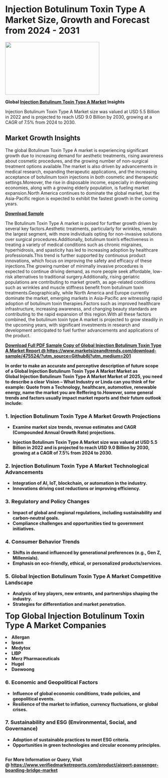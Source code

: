 <H1>Injection Botulinum Toxin Type A Market Size, Growth and Forecast from 2024 - 2031</H1><img class="aligncenter size-medium wp-image-584254" src="https://thirdeyenews.in/wp-content/uploads/2024/09/Global-Market-Research-300x168.jpeg" alt="" width="300" height="168" /><p><strong>Global&nbsp;<a href="https://www.marketsizeandtrends.com/download-sample/475524/?utm_source=Github8j?utm_medium=201">Injection Botulinum Toxin Type A Market</a> Insights</strong></p><p>Injection Botulinum Toxin Type A Market size was valued at USD 5.5 Billion in 2022 and is projected to reach USD 9.0 Billion by 2030, growing at a CAGR of 7.5% from 2024 to 2030.</p><p><h2>Market Growth Insights</h2> <p>The global Botulinum Toxin Type A market is experiencing significant growth due to increasing demand for aesthetic treatments, rising awareness about cosmetic procedures, and the growing number of non-surgical treatment options available.The market is also driven by advancements in medical research, expanding therapeutic applications, and the increasing acceptance of botulinum toxin injections in both cosmetic and therapeutic settings.Moreover, the rise in disposable income, especially in developing economies, along with a growing elderly population, is fueling market expansion.North America continues to dominate the global market, but the Asia-Pacific region is expected to exhibit the fastest growth in the coming years.</p> <p><strong><a href="sample_download_link">Download Sample</a></strong></p> <p>The Botulinum Toxin Type A market is poised for further growth driven by several key factors.Aesthetic treatments, particularly for wrinkles, remain the largest segment, with more individuals opting for non-invasive solutions over surgical procedures.Additionally, botulinum toxin’s effectiveness in treating a variety of medical conditions such as chronic migraines, hyperhidrosis, and spasticity has led to increasing adoption by healthcare professionals.This trend is further supported by continuous product innovations, which focus on improving the safety and efficacy of these injections.The growing number of minimally invasive procedures is expected to continue driving demand, as more people seek affordable, low-risk alternatives to traditional surgery.Additionally, rising geriatric populations are contributing to market growth, as age-related conditions such as wrinkles and muscle stiffness benefit from botulinum toxin treatments.Geographically, while North America and Europe currently dominate the market, emerging markets in Asia-Pacific are witnessing rapid adoption of botulinum toxin therapies.Factors such as improved healthcare infrastructure, increasing awareness, and changing beauty standards are contributing to the rapid expansion of this region.With all these factors combined, the botulinum toxin type A market is projected to grow steadily in the upcoming years, with significant investments in research and development anticipated to fuel further advancements and applications of the product.</p> <p><strong><a href="get_more_info_link"></p><p><span class=""><strong>Download Full PDF Sample Copy of Global Injection Botulinum Toxin Type A Market Report</strong> @ <a href="https://www.marketsizeandtrends.com/download-sample/475524/?utm_source=Github8j?utm_medium=201" target="_blank">https://www.marketsizeandtrends.com/download-sample/475524/?utm_source=Github8j?utm_medium=201</a></span></p><p>In order to make an accurate and perceptive description of future scope of a Global&nbsp;Injection Botulinum Toxin Type A Market Market as Global&nbsp;Injection Botulinum Toxin Type A Market Market of 2025, you need to describe a clear Vision &ndash; What Industry or Linda can you think of for example: Quote from a Technology, healthcare, automotive, renewable energy, name the market you are Reffering to.However, some general trends and factors usually impact market reports and their future outlook include:</p><h3>1.&nbsp;<strong>Injection Botulinum Toxin Type A Market Growth Projections</strong></h3><ul><li>Examine market size trends, revenue estimates and CAGR (Compounded Annual Growth Rate) projections.</li><li><p>Injection Botulinum Toxin Type A Market size was valued at USD 5.5 Billion in 2022 and is projected to reach USD 9.0 Billion by 2030, growing at a CAGR of 7.5% from 2024 to 2030.</p></li></ul><h3>2.&nbsp;<strong>Injection Botulinum Toxin Type A Market Technological Advancements</strong></h3><ul><li>Integration of AI, IoT, blockchain, or automation in the industry.</li><li>Innovations driving cost reductions or improving efficiency.</li></ul><h3>3.&nbsp;<strong>Regulatory and Policy Changes</strong></h3><ul><li>Impact of global and regional regulations, including sustainability and carbon-neutral goals.</li><li>Compliance challenges and opportunities tied to government initiatives.</li></ul><h3>4.&nbsp;<strong>Consumer Behavior Trends</strong></h3><ul><li>Shifts in demand influenced by generational preferences (e.g., Gen Z, Millennials).</li><li>Emphasis on eco-friendly, ethical, or personalized products/services.</li></ul><h3>5.&nbsp;<strong>Global Injection Botulinum Toxin Type A Market Competitive Landscape</strong></h3><ul><li>Analysis of key players, new entrants, and partnerships shaping the industry.</li><li>Strategies for differentiation and market penetration.</li></ul><p data-pm-slice="1 1 []"><span style="color: inherit; font-family: inherit; font-size: 25px;">Top Global Injection Botulinum Toxin Type A Market Companies</span></p><div class="" data-test-id=""><p><li>Allergan</li><li> Ipsen</li><li> Medytox</li><li> LIBP</li><li> Merz Pharmaceuticals</li><li> Hugel</li><li> Daewoong</li></p></div><h3>6.&nbsp;<strong>Economic and Geopolitical Factors</strong></h3><ul><li>Influence of global economic conditions, trade policies, and geopolitical events.</li><li>Resilience of the market to inflation, currency fluctuations, or global crises.</li></ul><h3>7.&nbsp;<strong>Sustainability and ESG (Environmental, Social, and Governance)</strong></h3><ul><li>Adoption of sustainable practices to meet ESG criteria.</li><li>Opportunities in green technologies and circular economy principles.</li></ul><h2><strong style="font-size: 14px;">For More Information or Query, Visit @&nbsp;</strong><a style="background-color: #ffffff; font-size: 14px;" href="https://www.marketsizeandtrends.com/report/injection-botulinum-toxin-type-a-market/" target="_blank">https://www.verifiedmarketreports.com/product/airport-passenger-boarding-bridge-market</a></h2>